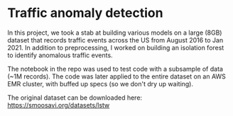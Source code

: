 # Traffic anomaly detection
In this project, we took a stab at building various models on a large (8GB) dataset that records traffic events across the US from August 2016 to Jan 2021. In addition to preprocessing, I worked on building an isolation forest to identify anomalous traffic events.

The notebook in the repo was used to test code with a subsample of data (~1M records). The code was later applied to the entire dataset on an AWS EMR cluster, with buffed up specs (so we don't dry up waiting).

The original dataset can be downloaded here: https://smoosavi.org/datasets/lstw